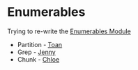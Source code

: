 # Enumerables
Trying to re-write the [Enumerables Module](http://ruby-doc.org/core-2.1.2/Enumerable.html)

* Partition - [Toan](https://github.com/yoshdog)
* Grep - [Jenny](https://github.com/thejennywang)
* Chunk - [Chloe](https://github.com/csharpd)